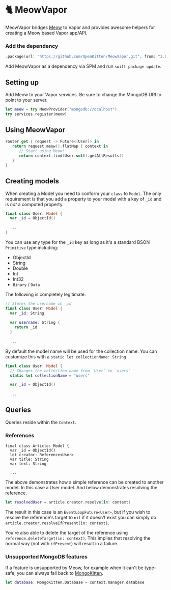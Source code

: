 # 🐈 MeowVapor

MeowVapor bridges [Meow](https://github.com/openkitten/meow) to Vapor and provides awesome helpers for creating a Meow based Vapor app/API.

### Add the dependency

```swift
.package(url: "https://github.com/OpenKitten/MeowVapor.git", from: "2.0.0")
```

Add MeowVapor as a dependency via SPM and run `swift package update`.

## Setting up

Add Meow to your Vapor services. Be sure to change the MongoDB URI to point to your server.

```swift
let meow = try MeowProvider("mongodb://ocalhost")
try services.register(meow)
```

## Using MeowVapor

```swift
router.get { request -> Future<[User]> in
   return request.meow().flatMap { context in
      // Start using Meow!
      return context.find(User.self).getAllResults()
   }
}
```

## Creating models

When creating a Model you need to conform your `class` to `Model`. 
The only requirement is that you add a property to your model with a key of `_id` and is _not_ a computed property.

```swift
final class User: Model {
  var _id = ObjectId()
  
  ...
}
```

You can use any type for the `_id` key as long as it's a standard BSON `Primitive` type including:

- ObjectId
- String
- Double
- Int
- Int32
- `Binary` / `Data`

The following is completely legitimate:

```swift
// Stores the username in _id
final class User: Model {
  var _id: String
  
  var username: String {
    return _id
  }
  
  ...
```

By default the model name will be used for the collection name. You can customize this with a `static let collectionName: String`

```swift
final class User: Model {
  // Changes the collection name from `User` to `users`
  static let collectionName = "users"

  var _id = ObjectId()
  
  ...
```

## Queries

Queries reside within the `Context`.

### References

```swif
final class Article: Model {
  var _id = ObjectId()
  let creator: Reference<User>
  var title: String
  var text: String
  
  ...
```

The above demonstrates how a simple reference can be created to another model. In this case a User model. And below demonstrates resolving the reference.

```swift
let resolvedUser = article.creator.resolve(in: context)
```

The result in this case is an `EventLoopFuture<User>`, but if you wish to resolve the reference's target to `nil` if it doesn't exist you can simply do `article.creator.resolveIfPresent(in: context)`.

You're also able to delete the target of the reference using `reference.deleteTarget(in: context)`. This implies that resolving the normal way (not with `ifPresent`) will result in a failure.

### Unsupported MongoDB features

If a feature is unsupported by Meow, for example when it can't be type-safe, you can always fall back to [MongoKitten](https://github.com/OpenKitten/MongoKitten.git).

```swift
let database: MongoKitten.Database = context.manager.database
```
